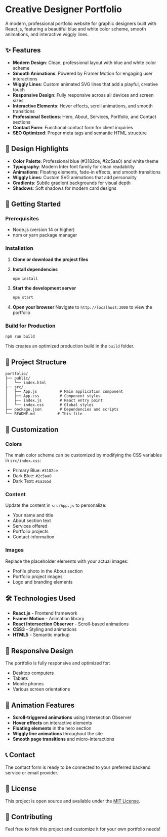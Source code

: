 # Creative Designer Portfolio

A modern, professional portfolio website for graphic designers built with React.js, featuring a beautiful blue and white color scheme, smooth animations, and interactive wiggly lines.

## ✨ Features

- **Modern Design**: Clean, professional layout with blue and white color scheme
- **Smooth Animations**: Powered by Framer Motion for engaging user interactions
- **Wiggly Lines**: Custom animated SVG lines that add a playful, creative touch
- **Responsive Design**: Fully responsive across all devices and screen sizes
- **Interactive Elements**: Hover effects, scroll animations, and smooth transitions
- **Professional Sections**: Hero, About, Services, Portfolio, and Contact sections
- **Contact Form**: Functional contact form for client inquiries
- **SEO Optimized**: Proper meta tags and semantic HTML structure

## 🎨 Design Highlights

- **Color Palette**: Professional blue (#3182ce, #2c5aa0) and white theme
- **Typography**: Modern Inter font family for clean readability
- **Animations**: Floating elements, fade-in effects, and smooth transitions
- **Wiggly Lines**: Custom SVG animations that add personality
- **Gradients**: Subtle gradient backgrounds for visual depth
- **Shadows**: Soft shadows for modern card designs

## 🚀 Getting Started

### Prerequisites

- Node.js (version 14 or higher)
- npm or yarn package manager

### Installation

1. **Clone or download the project files**

2. **Install dependencies**
   ```bash
   npm install
   ```

3. **Start the development server**
   ```bash
   npm start
   ```

4. **Open your browser**
   Navigate to `http://localhost:3000` to view the portfolio

### Build for Production

```bash
npm run build
```

This creates an optimized production build in the `build` folder.

## 📁 Project Structure

```
portfolio/
├── public/
│   └── index.html
├── src/
│   ├── App.js          # Main application component
│   ├── App.css         # Component styles
│   ├── index.js        # React entry point
│   └── index.css       # Global styles
├── package.json        # Dependencies and scripts
└── README.md          # This file
```

## 🎯 Customization

### Colors
The main color scheme can be customized by modifying the CSS variables in `src/index.css`:
- Primary Blue: `#3182ce`
- Dark Blue: `#2c5aa0`
- Dark Text: `#1a365d`

### Content
Update the content in `src/App.js` to personalize:
- Your name and title
- About section text
- Services offered
- Portfolio projects
- Contact information

### Images
Replace the placeholder elements with your actual images:
- Profile photo in the About section
- Portfolio project images
- Logo and branding elements

## 🛠️ Technologies Used

- **React.js** - Frontend framework
- **Framer Motion** - Animation library
- **React Intersection Observer** - Scroll-based animations
- **CSS3** - Styling and animations
- **HTML5** - Semantic markup

## 📱 Responsive Design

The portfolio is fully responsive and optimized for:
- Desktop computers
- Tablets
- Mobile phones
- Various screen orientations

## 🎨 Animation Features

- **Scroll-triggered animations** using Intersection Observer
- **Hover effects** on interactive elements
- **Floating elements** in the hero section
- **Wiggly line animations** throughout the site
- **Smooth page transitions** and micro-interactions

## 📞 Contact

The contact form is ready to be connected to your preferred backend service or email provider.

## 📄 License

This project is open source and available under the [MIT License](LICENSE).

## 🤝 Contributing

Feel free to fork this project and customize it for your own portfolio needs!
